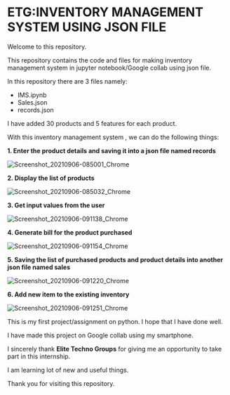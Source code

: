 ETG:INVENTORY MANAGEMENT SYSTEM USING JSON FILE 
=====

Welcome to this repository. 

This repository contains the code and files for making inventory management system in jupyter notebook/Google collab using json file.
 
In this repository there are 3 files namely: 
* IMS.ipynb
* Sales.json
* records.json

I have added 30 products and 5 features for each product.  

With this inventory management system , we can do the following things:

**1. Enter the product details and saving it into a json file named records**

![Screenshot_20210906-085001_Chrome](https://user-images.githubusercontent.com/90146883/132183076-4ab53a80-9687-48ab-be69-3d522448d410.jpg)

**2. Display the list of products**

![Screenshot_20210906-085032_Chrome](https://user-images.githubusercontent.com/90146883/132182773-3b1c8224-0bda-42eb-90c7-7f4222a75f5f.jpg)

**3. Get input values from the user**

![Screenshot_20210906-091138_Chrome](https://user-images.githubusercontent.com/90146883/132183327-3c8539d4-7db0-483e-9acf-e5d64fc3b09f.jpg)

**4. Generate bill for the product purchased** 

![Screenshot_20210906-091154_Chrome](https://user-images.githubusercontent.com/90146883/132183740-640da6ea-a3cf-4c5f-bbd3-2d7ac811edcc.jpg)

**5. Saving the list of purchased products and product details into another json file named sales**

![Screenshot_20210906-091220_Chrome](https://user-images.githubusercontent.com/90146883/132184070-9740cf3d-c018-4e64-84db-45aedae3bc22.jpg)

**6. Add new item to the existing inventory**

![Screenshot_20210906-091251_Chrome](https://user-images.githubusercontent.com/90146883/132184253-17f70dd2-2251-4c87-a1be-4f7378388d08.jpg)

This is my first project/assignment on python.
I hope that I have done well.

I have made this project on Google collab using my smartphone. 

I sincerely thank **Elite Techno Groups** for giving me an opportunity to take part in this internship. 

I am learning lot of new and useful things.

Thank you for visiting this repository.




